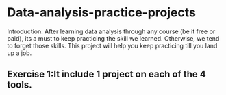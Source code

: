 # Data-analysis-practice-projects
Introduction: After learning data analysis through any course (be it free or paid), its a must to keep practicing the skill we learned. 
Otherwise, we tend to forget those skills.
This project will help you keep practicing till you land up a job.

## Exercise 1:It include 1 project on each of the 4 tools.
